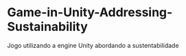 # Game-in-Unity-Addressing-Sustainability
Jogo utilizando a engine Unity abordando a sustentabilidade
